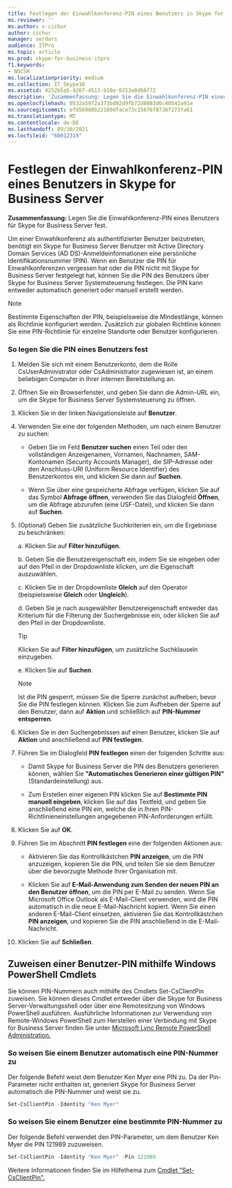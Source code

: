 ```yaml
---
title: Festlegen der Einwahlkonferenz-PIN eines Benutzers in Skype for Business Server
ms.reviewer: ''
ms.author: v-cichur
author: cichur
manager: serdars
audience: ITPro
ms.topic: article
ms.prod: skype-for-business-itpro
f1.keywords:
- NOCSH
ms.localizationpriority: medium
ms.collection: IT_Skype16
ms.assetid: 4252b5a5-4267-4513-b18e-0253a8d66f72
description: 'Zusammenfassung: Legen Sie die Einwahlkonferenz-PIN eines Benutzers für Skype for Business Server fest.'
ms.openlocfilehash: 0532a5972a373bd92d9fb72d0883d6c40542a91e
ms.sourcegitcommit: efd56988b22189dface73c156f6f8738f273fa61
ms.translationtype: MT
ms.contentlocale: de-DE
ms.lasthandoff: 09/30/2021
ms.locfileid: "60012319"
---
```

# <a name="set-a-users-dial-in-conferencing-pin-in-skype-for-business-server"></a>Festlegen der Einwahlkonferenz-PIN eines Benutzers in Skype for Business Server
 
**Zusammenfassung:** Legen Sie die Einwahlkonferenz-PIN eines Benutzers für Skype for Business Server fest.
  
Um einer Einwahlkonferenz als authentifizierter Benutzer beizutreten, benötigt ein Skype for Business Server Benutzer mit Active Directory Domain Services (AD DS)-Anmeldeinformationen eine persönliche Identifikationsnummer (PIN). Wenn ein Benutzer die PIN für Einwahlkonferenzen vergessen hat oder die PIN nicht mit Skype for Business Server festgelegt hat, können Sie die PIN des Benutzers über Skype for Business Server Systemsteuerung festlegen. Die PIN kann entweder automatisch generiert oder manuell erstellt werden.
  
> [!NOTE]
> Bestimmte Eigenschaften der PIN, beispielsweise die Mindestlänge, können als Richtlinie konfiguriert werden. Zusätzlich zur globalen Richtlinie können Sie eine PIN-Richtlinie für einzelne Standorte oder Benutzer konfigurieren. 
  
### <a name="to-set-a-users-pin"></a>So legen Sie die PIN eines Benutzers fest

1. Melden Sie sich mit einem Benutzerkonto, dem die Rolle CsUserAdministrator oder CsAdministrator zugewiesen ist, an einem beliebigen Computer in Ihrer internen Bereitstellung an.
    
2. Öffnen Sie ein Browserfenster, und geben Sie dann die Admin-URL ein, um die Skype for Business Server Systemsteuerung zu öffnen.  
    
3. Klicken Sie in der linken Navigationsleiste auf **Benutzer**.
    
4. Verwenden Sie eine der folgenden Methoden, um nach einem Benutzer zu suchen:
    
   - Geben Sie im Feld **Benutzer suchen** einen Teil oder den vollständigen Anzeigenamen, Vornamen, Nachnamen, SAM-Kontonamen (Security Accounts Manager), die SIP-Adresse oder den Anschluss-URI (Uniform Resource Identifier) des Benutzerkontos ein, und klicken Sie dann auf **Suchen**.
    
   - Wenn Sie über eine gespeicherte Abfrage verfügen, klicken Sie auf das Symbol **Abfrage öffnen**, verwenden Sie das Dialogfeld **Öffnen**, um die Abfrage abzurufen (eine USF-Datei), und klicken Sie dann auf **Suchen**.
    
5. (Optional) Geben Sie zusätzliche Suchkriterien ein, um die Ergebnisse zu beschränken:
    
   a. Klicken Sie auf **Filter hinzufügen**.
    
   b. Geben Sie die Benutzereigenschaft ein, indem Sie sie eingeben oder auf den Pfeil in der Dropdownliste klicken, um die Eigenschaft auszuwählen.
    
   c. Klicken Sie in der Dropdownliste **Gleich** auf den Operator (beispielsweise **Gleich** oder **Ungleich**).
    
   d. Geben Sie je nach ausgewählter Benutzereigenschaft entweder das Kriterium für die Filterung der Suchergebnisse ein, oder klicken Sie auf den Pfeil in der Dropdownliste.
    
    > [!TIP]
    > Klicken Sie auf **Filter hinzufügen**, um zusätzliche Suchklauseln einzugeben. 
  
   e. Klicken Sie auf **Suchen**.
    
    > [!NOTE]
    > Ist die PIN gesperrt, müssen Sie die Sperre zunächst aufheben, bevor Sie die PIN festlegen können. Klicken Sie zum Aufheben der Sperre auf den Benutzer, dann auf **Aktion** und schließlich auf **PIN-Nummer entsperren**. 
  
6. Klicken Sie in den Suchergebnissen auf einen Benutzer, klicken Sie auf **Aktion** und anschließend auf **PIN festlegen**.
    
7. Führen Sie im Dialogfeld **PIN festlegen** einen der folgenden Schritte aus:
    
   - Damit Skype for Business Server die PIN des Benutzers generieren können, wählen Sie **"Automatisches Generieren einer gültigen PIN"** (Standardeinstellung) aus.
    
   - Zum Erstellen einer eigenen PIN klicken Sie auf **Bestimmte PIN manuell eingeben**, klicken Sie auf das Textfeld, und geben Sie anschließend eine PIN ein, welche die in Ihren PIN-Richtlinieneinstellungen angegebenen PIN-Anforderungen erfüllt.
    
8. Klicken Sie auf **OK**.
    
9. Führen Sie im Abschnitt **PIN festlegen** eine der folgenden Aktionen aus: 
    
   - Aktivieren Sie das Kontrollkästchen **PIN anzeigen**, um die PIN anzuzeigen, kopieren Sie die PIN, und teilen Sie sie dem Benutzer über die bevorzugte Methode Ihrer Organisation mit.
    
   - Klicken Sie auf **E-Mail-Anwendung zum Senden der neuen PIN an den Benutzer öffnen**, um die PIN per E-Mail zu senden. Wenn Sie Microsoft Office Outlook als E-Mail-Client verwenden, wird die PIN automatisch in die neue E-Mail-Nachricht kopiert. Wenn Sie einen anderen E-Mail-Client einsetzen, aktivieren Sie das Kontrollkästchen **PIN anzeigen**, und kopieren Sie die PIN anschließend in die E-Mail-Nachricht.
    
10. Klicken Sie auf **Schließen**.
    
## <a name="assigning-a-user-pin-by-using-windows-powershell-cmdlets"></a>Zuweisen einer Benutzer-PIN mithilfe Windows PowerShell Cmdlets

Sie können PIN-Nummern auch mithilfe des Cmdlets Set-CsClientPin zuweisen. Sie können dieses Cmdlet entweder über die Skype for Business Server-Verwaltungsshell oder über eine Remotesitzung von Windows PowerShell ausführen. Ausführliche Informationen zur Verwendung von Remote-Windows PowerShell zum Herstellen einer Verbindung mit Skype for Business Server finden Sie unter [Microsoft Lync Remote PowerShell Administration.](https://blog.insideo365.com/2011/08/remote-lync-powershell-administration/) 
  
### <a name="to-auto-assign-a-pin-number-to-a-user"></a>So weisen Sie einem Benutzer automatisch eine PIN-Nummer zu

Der folgende Befehl weist dem Benutzer Ken Myer eine PIN zu. Da der Pin-Parameter nicht enthalten ist, generiert Skype for Business Server automatisch die PIN-Nummer und weist sie zu.
    
  ```PowerShell
  Set-CsClientPin -Identity "Ken Myer" 
  ```

### <a name="to-assign-a-specific-pin-number-to-a-user"></a>So weisen Sie einem Benutzer eine bestimmte PIN-Nummer zu

Der folgende Befehl verwendet den PIN-Parameter, um dem Benutzer Ken Myer die PIN 121989 zuzuweisen.
    
  ```PowerShell
  Set-CsClientPin -Identity "Ken Myer" -Pin 121989
  ```

Weitere Informationen finden Sie im Hilfethema zum [Cmdlet "Set-CsClientPin".](/powershell/module/skype/set-csclientpin?view=skype-ps)
